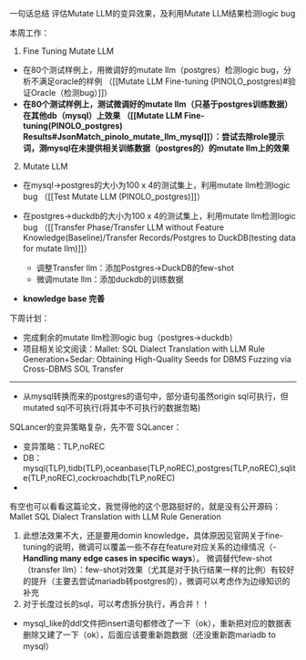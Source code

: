 一句话总结
评估Mutate LLM的变异效果，及利用Mutate LLM结果检测logic bug

本周工作：
1. Fine Tuning Mutate LLM
* 在80个测试样例上，用微调好的mutate llm（postgres）检测logic bug，分析不满足oracle的样例  （[[Mutate LLM Fine-tuning (PINOLO_postgres)#验证Oracle（检测bug）]]）
* **在80个测试样例上，测试微调好的mutate llm（只基于postgres训练数据）在其他db（mysql）上效果  （[[Mutate LLM Fine-tuning(PINOLO_postgres) Results#JsonMatch_pinolo_mutate_llm_mysql]]）：尝试去除role提示词，测mysql在未提供相关训练数据（postgres的）的mutate llm上的效果**


2. Mutate LLM
* 在mysql->postgres的大小为100 x 4的测试集上，利用mutate llm检测logic bug （[[Test Mutate LLM (PINOLO_postgres)]]）
* 在postgres->duckdb的大小为100 x 4的测试集上，利用mutate llm检测logic bug  （[[Transfer Phase/Transfer LLM without Feature Knowledge(Baseline)/Transfer Records/Postgres to DuckDB(testing data for mutate llm)]]）
	* 调整Transfer llm：添加Postgres->DuckDB的few-shot
	* 微调mutate llm：添加duckdb的训练数据


* **knowledge base 完善**




下周计划：
* 完成剩余的mutate llm检测logic bug（postgres->duckdb）
* 项目相关论文阅读：Mallet: SQL Dialect Translation with LLM Rule Generation+Sedar: Obtaining High-Quality Seeds for DBMS Fuzzing via Cross-DBMS SOL Transfer





---

* 从mysql转换而来的postgres的语句中，部分语句虽然origin sql可执行，但mutated sql不可执行(将其中不可执行的数据忽略)


SQLancer的变异策略复杂，先不管
SQLancer：
* 变异策略：TLP,noREC
* DB：mysql(TLP),tidb(TLP),oceanbase(TLP,noREC),postgres(TLP,noREC),sqlite(TLP,noREC),cockroachdb(TLP,noREC)
* 

有空也可以看看这篇论文，我觉得他的这个思路挺好的，就是没有公开源码：Mallet SQL Dialect Translation with LLM Rule Generation


1. 此想法效果不大，还是要用domin knowledge，具体原因见官网关于fine-tuning的说明，微调可以覆盖一些不存在feature对应关系的边缘情况（- **Handling many edge cases in specific ways**）。      微调替代few-shot（transfer llm）：few-shot对效果（尤其是对于执行结果一样的比例）有较好的提升（主要去尝试mariadb转postgres的），微调可以考虑作为边缘知识的补充
2. 对于长度过长的sql，可以考虑拆分执行，再合并！！

* mysql_like的ddl文件把insert语句都修改了一下（ok），重新把对应的数据表删除又建了一下（ok），后面应该要重新跑数据（还没重新跑mariadb to mysql）